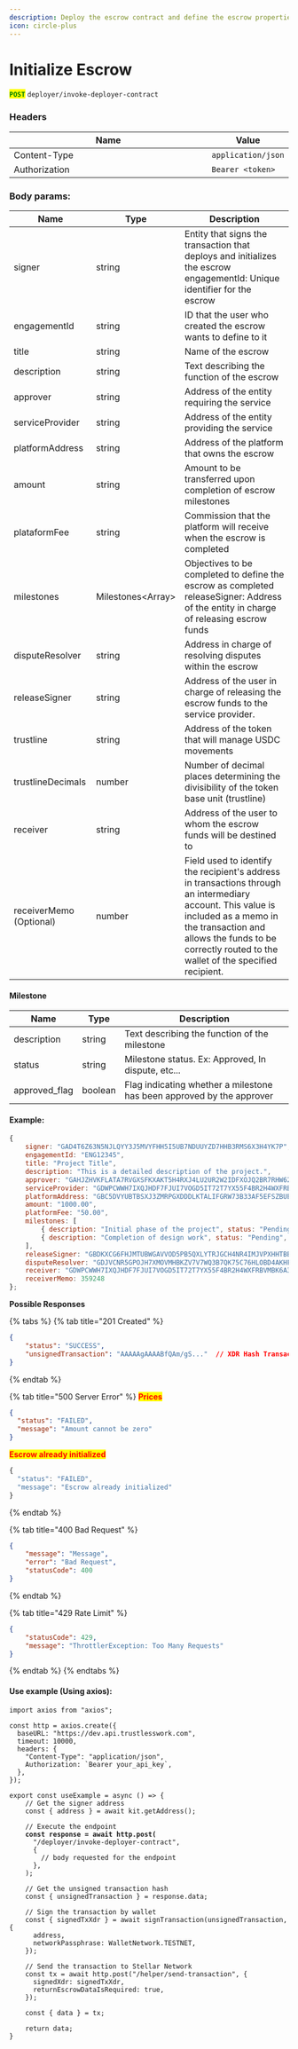 ```yaml
---
description: Deploy the escrow contract and define the escrow properties.
icon: circle-plus
---
```


# Initialize Escrow

<mark style="color:green;">**`POST`**</mark> `deployer/invoke-deployer-contract`

### Headers

<table><thead><tr><th width="366">Name</th><th>Value</th></tr></thead><tbody><tr><td>Content-Type</td><td><code>application/json</code></td></tr><tr><td>Authorization</td><td><code>Bearer &#x3C;token></code></td></tr></tbody></table>

### Body params:

| Name                    | Type               | Description                                                                                                                                                                                                                               |
| ----------------------- | ------------------ | ----------------------------------------------------------------------------------------------------------------------------------------------------------------------------------------------------------------------------------------- |
| signer                  | string             | Entity that signs the transaction that deploys and initializes the escrow engagementId: Unique identifier for the escrow                                                                                                                  |
| engagementId            | string             | ID that the user who created the escrow wants to define to it                                                                                                                                                                             |
| title                   | string             | Name of the escrow                                                                                                                                                                                                                        |
| description             | string             | Text describing the function of the escrow                                                                                                                                                                                                |
| approver                | string             | Address of the entity requiring the service                                                                                                                                                                                               |
| serviceProvider         | string             | Address of the entity providing the service                                                                                                                                                                                               |
| platformAddress         | string             | Address of the platform that owns the escrow                                                                                                                                                                                              |
| amount                  | string             | Amount to be transferred upon completion of escrow milestones                                                                                                                                                                             |
| plataformFee            | string             | Commission that the platform will receive when the escrow is completed                                                                                                                                                                    |
| milestones              | Milestones\<Array> | Objectives to be completed to define the escrow as completed releaseSigner: Address of the entity in charge of releasing escrow funds                                                                                                     |
| disputeResolver         | string             | Address in charge of resolving disputes within the escrow                                                                                                                                                                                 |
| releaseSigner           | string             | Address of the user in charge of releasing the escrow funds to the service provider.                                                                                                                                                      |
| trustline               | string             | Address of the token that will manage USDC movements                                                                                                                                                                                      |
| trustlineDecimals       | number             | Number of decimal places determining the divisibility of the token base unit (trustline)                                                                                                                                                  |
| receiver                | string             | Address of the user to whom the escrow funds will be destined to                                                                                                                                                                          |
| receiverMemo (Optional) | number             | Field used to identify the recipient's address in transactions through an intermediary account. This value is included as a memo in the transaction and allows the funds to be correctly routed to the wallet of the specified recipient. |

#### Milestone

| Name           | Type    | Description                                                           |
| -------------- | ------- | --------------------------------------------------------------------- |
| description    | string  | Text describing the function of the milestone                         |
| status         | string  | Milestone status. Ex: Approved, In dispute, etc...                    |
| approved\_flag | boolean | Flag indicating whether a milestone has been approved by the approver |

#### Example:

```jsx
{
	signer: "GAD4T6Z63N5NJLQYY3J5MVYFHH5I5UB7NDUUYZD7HHB3RMS6X3H4YK7P", 
	engagementId: "ENG12345",
	title: "Project Title",
	description: "This is a detailed description of the project.",
	approver: "GAHJZHVKFLATA7RVGXSFKXAKT5H4RXJ4LU2UR2W2IDFXOJQ2BR7RHW62",
	serviceProvider: "GDWPCWWH7IXQJHDF7FJUI7VOGD5IT72T7YX55F4BR2H4WXFRBVMBK6A3", 
	platformAddress: "GBC5DVYUBTBSXJ3ZMRPGXDDDLKTALIFGRW73B33AF5EFSZBUECKSFO4R",
	amount: "1000.00",
	platformFee: "50.00", 
	milestones: [
		{ description: "Initial phase of the project", status: "Pending", approved_flag: false },
		{ description: "Completion of design work", status: "Pending", approved_flag: false }
	],
	releaseSigner: "GBDKXCG6FHJMTUBWGAVVOD5PB5QXLYTRJGCH4NR4IMJVPXHHTBBXPY3V",
	disputeResolver: "GDJVCNR5GPOJH7XMOVMHBKZV7V7WQ3B7QK75C76HLOBD4AKHFG5OCARJ",
	receiver: "GDWPCWWH7IXQJHDF7FJUI7VOGD5IT72T7YX55F4BR2H4WXFRBVMBK6A3",
	receiverMemo: 359248
};
```



**Possible Responses**

{% tabs %}
{% tab title="201 Created" %}
```json
{
    "status": "SUCCESS",
    "unsignedTransaction": "AAAAAgAAAABfQAm/gS..."  // XDR Hash Transaction
}
```
{% endtab %}

{% tab title="500 Server Error" %}
<mark style="color:red;">**Prices**</mark>

```json
{
  "status": "FAILED",
  "message": "Amount cannot be zero"
}
```

<mark style="color:red;">**Escrow already initialized**</mark>

```javascript
{
  "status": "FAILED",
  "message": "Escrow already initialized"
}
```
{% endtab %}

{% tab title="400 Bad Request" %}
```json
{
    "message": "Message",
    "error": "Bad Request",
    "statusCode": 400
}
```
{% endtab %}

{% tab title="429 Rate Limit" %}
```json
{
    "statusCode": 429,
    "message": "ThrottlerException: Too Many Requests"
}
```
{% endtab %}
{% endtabs %}

#### Use example (Using axios):

<pre class="language-typescript"><code class="lang-typescript">import axios from "axios";

const http = axios.create({
  baseURL: "https://dev.api.trustlesswork.com",
  timeout: 10000,
  headers: {
    "Content-Type": "application/json",
    Authorization: `Bearer your_api_key`,
  },
});

export const useExample = async () => {
    // Get the signer address
    const { address } = await kit.getAddress();

    // Execute the endpoint
<strong>    const response = await http.post(
</strong>      "/deployer/invoke-deployer-contract",
      {
        // body requested for the endpoint
      },
    );
    
    // Get the unsigned transaction hash
    const { unsignedTransaction } = response.data;

    // Sign the transaction by wallet
    const { signedTxXdr } = await signTransaction(unsignedTransaction, {
      address,
      networkPassphrase: WalletNetwork.TESTNET,
    });

    // Send the transaction to Stellar Network
    const tx = await http.post("/helper/send-transaction", {
      signedXdr: signedTxXdr,
      returnEscrowDataIsRequired: true,
    });

    const { data } = tx;

    return data; 
}
</code></pre>
